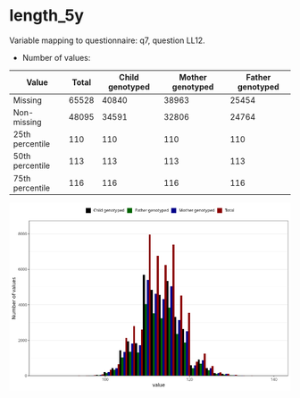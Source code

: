# length_5y
Variable mapping to questionnaire: q7, question LL12.
- Number of values:

| Value | Total | Child genotyped | Mother genotyped | Father genotyped |
| ----- | ----- | --------------- | ---------------- | ---------------- |
| Missing | 65528 | 40840 | 38963 | 25454 |
| Non-missing | 48095 | 34591 | 32806 | 24764 |
| 25th percentile | 110 | 110 | 110 | 110 |
| 50th percentile | 113 | 113 | 113 | 113 |
| 75th percentile | 116 | 116 | 116 | 116 |



![](length_5y_n.png)



